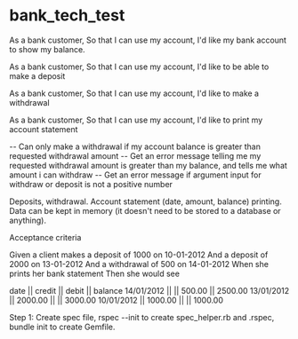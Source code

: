# bank_tech_test

As a bank customer,
So that I can use my account,
I'd like my bank account to show my balance.

As a bank customer,
So that I can use my account,
I'd like to be able to make a deposit

As a bank customer,
So that I can use my account,
I'd like to make a withdrawal

As a bank customer,
So that I can use my account,
I'd like to print my account statement

-- Can only make a withdrawal if my account balance is greater than requested withdrawal amount
-- Get an error message telling me my requested withdrawal amount is greater than my balance, and tells me what amount i can withdraw
-- Get an error message if argument input for withdraw or deposit is not a positive number


Deposits, withdrawal.
Account statement (date, amount, balance) printing.
Data can be kept in memory (it doesn't need to be stored to a database or anything).

Acceptance criteria

Given a client makes a deposit of 1000 on 10-01-2012
And a deposit of 2000 on 13-01-2012
And a withdrawal of 500 on 14-01-2012
When she prints her bank statement
Then she would see

date || credit || debit || balance
14/01/2012 || || 500.00 || 2500.00
13/01/2012 || 2000.00 || || 3000.00
10/01/2012 || 1000.00 || || 1000.00

Step 1: Create spec file, rspec --init to create spec_helper.rb and .rspec, bundle init to create Gemfile. 